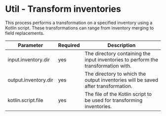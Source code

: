# Util - Transform inventories

This process performs a transformation on a specified inventory using a Kotlin script. 
These transformations can range from inventory merging to field replacements.

| Parameter            | Required | Description                                                                        |
|----------------------|----------|------------------------------------------------------------------------------------|
| input.inventory.dir  | yes      | The directory containing the input inventories to perform the transformation with. |
| output.inventory.dir | yes      | The directory to which the output inventories will be saved after transformation.  |
| kotlin.script.file   | yes      | The file of the Kotlin script to be used for transforming inventories.             |

